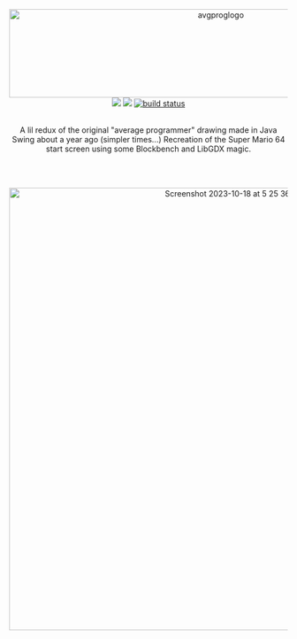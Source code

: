 <div align="center">
  <a href="https://github.com/pocketrice/GamblersDelight">
      <img src="https://github.com/PocketRice/avgprog64/assets/79682953/46ae57f3-b8f2-4059-b987-848b64e00f0a" alt="avgproglogo" height=160 width=750>

  </a>
</div>
  <div align="center">
<a href="https://github.com/pocketrice/Kryptos/graphs/contributors" alt="Contributors">
        <img src="https://img.shields.io/github/contributors/pocketrice/Kryptos" /></a>
<a href="https://github.com/pocketrice/Kryptos/pulse" alt="Activity">
        <img src="https://img.shields.io/github/commit-activity/m/pocketrice/Kryptos" /></a>
    <a href="https://circleci.com/gh/pocketrice/Kryptos/tree/master">
        <img src="https://img.shields.io/circleci/project/github/pocketrice/Kryptos/master" alt="build status"></a>
</div>

<p align="center">
  <br>
A lil redux of the original "average programmer" drawing made in Java Swing about a year ago (simpler times...) Recreation of the Super Mario 64 start screen using some Blockbench and LibGDX magic.</em>
  
  <br><br>

  <p align="center"><img width="800" alt="Screenshot 2023-10-18 at 5 25 36 AM" src="https://github.com/PocketRice/avgprog64/assets/79682953/f2788c52-d219-4225-a5d4-60a99e4ad5ec"></p>


